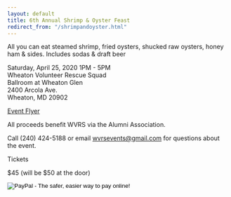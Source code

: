 ```yaml
---
layout: default
title: 6th Annual Shrimp & Oyster Feast
redirect_from: "/shrimpandoyster.html"
---
```


<div class="row">
	<div class="col-sm-7">
<p>All you can eat steamed shrimp, fried oysters, shucked raw oysters, honey ham & sides. Includes sodas & draft beer</p>

<p>Saturday, April 25, 2020 1PM - 5PM
<br />Wheaton Volunteer Rescue Squad
<br />Ballroom at Wheaton Glen
<br />2400 Arcola Ave.
<br />Wheaton, MD 20902</p>

<p><a href="{{ '/assets/files/2020_Shrimp_Oyster_Feast_Flyer.pdf' | relative_url }}" target="_blank">Event Flyer</a></p>

<p>All proceeds benefit WVRS via the Alumni Association.</p>
<p>Call (240) 424-5188 or email <a href="mailto:wvrsevents@gmail.com">
wvrsevents@gmail.com</a> for questions about the event.</p>
</div>
<div class="col-sm-5">
<div class="info info-small float-right"><div class="info-heading">Tickets</div><p>$45 (will be $50 at the door)</p>
<form target="paypal" action="https://www.paypal.com/cgi-bin/webscr" method="post" class="pay">
<input type="hidden" name="cmd" value="_s-xclick">
<input type="hidden" name="hosted_button_id" value="G4EWBM6FSW9TU">
<input type="image" src="https://www.paypalobjects.com/en_US/i/btn/btn_cart_LG.gif" border="0" name="submit" alt="PayPal - The safer, easier way to pay online!">
<img alt="" border="0" src="https://www.paypalobjects.com/en_US/i/scr/pixel.gif" width="1" height="1" hidden="" style="display: none !important;">
</p>
</form>
</div>
</div>
</div>
